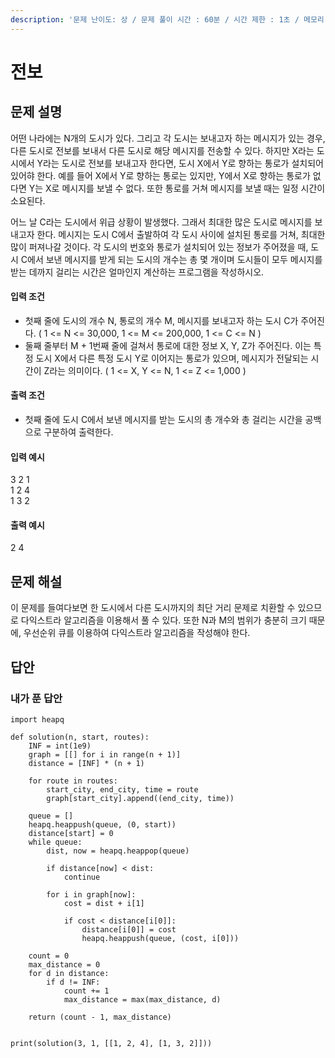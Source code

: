 ```yaml
---
description: '문제 난이도: 상 / 문제 풀이 시간 : 60분 / 시간 제한 : 1초 / 메모리 제한 : 128MB'
---
```


# 전보

## 문제 설명

어떤 나라에는 N개의 도시가 있다. 그리고 각 도시는 보내고자 하는 메시지가 있는 경우, 다른 도시로 전보를 보내서 다른 도시로 해당 메시지를 전송할 수 있다. 하지만 X라는 도시에서 Y라는 도시로 전보를 보내고자 한다면, 도시 X에서 Y로 향하는 통로가 설치되어 있어햐 한다. 예를 들어 X에서 Y로 향하는 통로는 있지만, Y에서 X로 향하는 통로가 없다면 Y는 X로 메시지를 보낼 수 없다. 또한 통로를 거쳐 메시지를 보낼 때는 일정 시간이 소요된다.

어느 날 C라는 도시에서 위급 상황이 발생했다. 그래서 최대한 많은 도시로 메시지를 보내고자 한다. 메시지는 도시 C에서 출발하여 각 도시 사이에 설치된 통로를 거쳐, 최대한 많이 퍼져나갈 것이다. 각 도시의 번호와 통로가 설치되어 있는 정보가 주어졌을 때, 도시 C에서 보낸 메시지를 받게 되는 도시의 개수는 총 몇 개이며 도시들이 모두 메시지를 받는 데까지 걸리는 시간은 얼마인지 계산하는 프로그램을 작성하시오.  


#### 입력 조건

* 첫째 줄에 도시의 개수 N, 통로의 개수 M, 메시지를 보내고자 하는 도시 C가 주어진다. \( 1 &lt;= N &lt;= 30,000, 1 &lt;= M &lt;= 200,000, 1 &lt;= C &lt;= N \)
* 둘째 줄부터 M + 1번째 줄에 걸쳐서 통로에 대한 정보 X, Y, Z가 주어진다. 이는 특정 도시 X에서 다른 특정 도시 Y로 이어지는 통로가 있으며, 메시지가 전달되는 시간이 Z라는 의미이다. \( 1 &lt;= X, Y &lt;= N, 1 &lt;= Z &lt;= 1,000 \)

#### 출력 조건

* 첫째 줄에 도시 C에서 보낸 메시지를 받는 도시의 총 개수와 총 걸리는 시간을 공백으로 구분하여 출력한다.

#### 입력 예시

3 2 1  
1 2 4  
1 3 2

#### 출력 예시

2 4



## 문제 해설

이 문제를 들여다보면 한 도시에서 다른 도시까지의 최단 거리 문제로 치환할 수 있으므로 다익스트라 알고리즘을 이용해서 풀 수 있다. 또한 N과 M의 범위가 충분히 크기 때문에, 우선순위 큐를 이용하여 다익스트라 알고리즘을 작성해야 한다.



## 답안

### 내가 푼 답안

```text
import heapq

def solution(n, start, routes):
    INF = int(1e9)
    graph = [[] for i in range(n + 1)]
    distance = [INF] * (n + 1)

    for route in routes:
        start_city, end_city, time = route
        graph[start_city].append((end_city, time))

    queue = []
    heapq.heappush(queue, (0, start))
    distance[start] = 0
    while queue:
        dist, now = heapq.heappop(queue)

        if distance[now] < dist:
            continue

        for i in graph[now]:
            cost = dist + i[1]

            if cost < distance[i[0]]:
                distance[i[0]] = cost
                heapq.heappush(queue, (cost, i[0]))

    count = 0
    max_distance = 0
    for d in distance:
        if d != INF:
            count += 1
            max_distance = max(max_distance, d)

    return (count - 1, max_distance)


print(solution(3, 1, [[1, 2, 4], [1, 3, 2]]))
```



